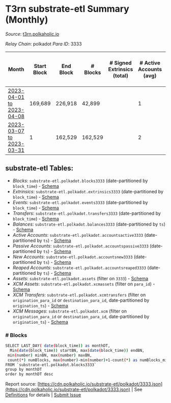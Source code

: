 # T3rn substrate-etl Summary (Monthly)

_Source_: [t3rn.polkaholic.io](https://t3rn.polkaholic.io)

*Relay Chain*: polkadot
*Para ID*: 3333



| Month | Start Block | End Block | # Blocks | # Signed Extrinsics (total) | # Active Accounts (avg) | # Addresses with Balances (max) | Issues |
| ----- | ----------- | --------- | -------- | --------------------------- | ----------------------- | ------------------------------- | ------ |
| [2023-04-01 to 2023-04-08](/polkadot/3333-t3rn/2023-04-30.md) | 169,689 | 226,918 | 42,899 |  | 1 | 2 | - 14,331 (25.04%) |   
| [2023-03-07 to 2023-03-31](/polkadot/3333-t3rn/2023-03-31.md) | 1 | 162,529 | 162,529 |  | 2 | 2 | -  **BROKEN**  |   

## substrate-etl Tables:

* _Blocks_: `substrate-etl.polkadot.blocks3333` (date-partitioned by `block_time`) - [Schema](/schema/balances.json)
* _Extrinsics_: `substrate-etl.polkadot.extrinsics3333` (date-partitioned by `block_time`) - [Schema](/schema/extrinsics.json)
* _Events_: `substrate-etl.polkadot.events3333` (date-partitioned by `block_time`) - [Schema](/schema/events.json)
* _Transfers_: `substrate-etl.polkadot.transfers3333` (date-partitioned by `block_time`) - [Schema](/schema/transfers.json)
* _Balances_: `substrate-etl.polkadot.balances3333` (date-partitioned by `ts`) - [Schema](/schema/balances.json)
* _Active Accounts_: `substrate-etl.polkadot.accountsactive3333` (date-partitioned by `ts`) - [Schema](/schema/accountsactive.json)
* _Passive Accounts_: `substrate-etl.polkadot.accountspassive3333` (date-partitioned by `ts`) - [Schema](/schema/accountspassive.json)
* _New Accounts_: `substrate-etl.polkadot.accountsnew3333` (date-partitioned by `ts`) - [Schema](/schema/accountsnew.json)
* _Reaped Accounts_: `substrate-etl.polkadot.accountsreaped3333` (date-partitioned by `ts`) - [Schema](/schema/accountsreaped.json)
* _Assets_: `substrate-etl.polkadot.assets` (filter on `3333`) - [Schema](/schema/assets.json)
* _XCM Assets_: `substrate-etl.polkadot.xcmassets` (filter on `para_id`) - [Schema](/schema/xcmassets.json)
* _XCM Transfers_: `substrate-etl.polkadot.xcmtransfers` (filter on `origination_para_id` or `destination_para_id`, date-partitioned by `origination_ts`) - [Schema](/schema/xcmtransfers.json)
* _XCM Messages_: `substrate-etl.polkadot.xcm` (filter on `origination_para_id` or `destination_para_id`, date-partitioned by `origination_ts`) - [Schema](/schema/xcm.json)

### # Blocks
```bash
SELECT LAST_DAY( date(block_time)) as monthDT,
  Min(date(block_time)) startBN, max(date(block_time)) endBN, 
 min(number) minBN, max(number) maxBN, 
 count(*) numBlocks, max(number)-min(number)+1-count(*) as numBlocks_missing 
FROM `substrate-etl.polkadot.blocks3333` 
group by monthDT 
order by monthDT desc
```


Report source: [https://cdn.polkaholic.io/substrate-etl/polkadot/3333.json](https://cdn.polkaholic.io/substrate-etl/polkadot/3333.json) | See [Definitions](/DEFINITIONS.md) for details | [Submit Issue](https://github.com/colorfulnotion/substrate-etl/issues)

